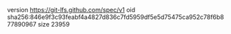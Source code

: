 version https://git-lfs.github.com/spec/v1
oid sha256:846e9f3c93feabf4a4827d836c7fd5959df5e5d75475ca952c78f6b877890967
size 23959
